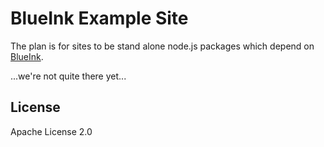 # BlueInk Example Site

The plan is for sites to be stand alone node.js packages which depend on
[BlueInk](https://github.com/BigBlueHat/BlueInk).

...we're not quite there yet...

## License

Apache License 2.0
